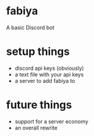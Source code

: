 # fabiya
A basic Discord bot
# setup things
- discord api keys (obviously)
- a text file with your api keys
- a server to add fabiya to
# future things
- support for a server economy
- an overall rewrite
